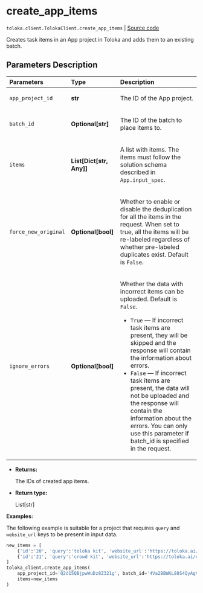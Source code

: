 # create_app_items
`toloka.client.TolokaClient.create_app_items` | [Source code](https://github.com/Toloka/toloka-kit/blob/v1.2.2/src/client/__init__.py#L4169)

Creates task items in an App project in Toloka and adds them to an existing batch.

## Parameters Description

| Parameters | Type | Description |
| :----------| :----| :-----------|
`app_project_id`|**str**|<p>The ID of the App project.</p>
`batch_id`|**Optional\[str\]**|<p>The ID of the batch to place items to.</p>
`items`|**List\[Dict\[str, Any\]\]**|<p>A list with items. The items must follow the solution schema described in `App.input_spec`.</p>
`force_new_original`|**Optional\[bool\]**|<p>Whether to enable or disable the deduplication for all the items in the request. When set to true, all the items will be re-labeled regardless of whether pre-labeled duplicates exist. Default is `False`.</p>
`ignore_errors`|**Optional\[bool\]**|<p>Whether the data with incorrect items can be uploaded. Default is `False`.</p> <ul> <li>`True` — If incorrect task items are present, they will be skipped and the response will contain the information about errors.</li> <li>`False` — If incorrect task items are present, the data will not be uploaded and the response will contain the information about the errors. You can only use this parameter if batch_id is specified in the request.</li> </ul>

* **Returns:**

  The IDs of created app items.

* **Return type:**

  List\[str\]

**Examples:**

The following example is suitable for a project
that requires `query` and `website_url` keys to be present in input data.

```python
new_items = [
    {'id':'20', 'query':'toloka kit', 'website_url':'https://toloka.ai/docs/toloka-kit'},
    {'id':'21', 'query':'crowd kit', 'website_url':'https://toloka.ai/docs/crowd-kit'}
]
toloka_client.create_app_items(
    app_project_id='Q2d15QBjpwWuDz8Z321g', batch_id='4Va2BBWKL88S4QyAgVje',
    items=new_items
)
```
